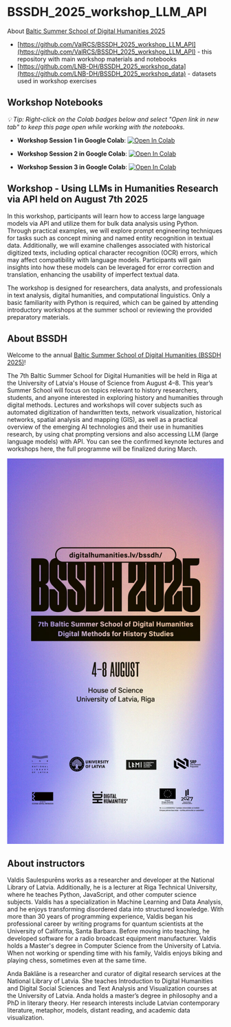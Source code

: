 # BSSDH_2025_workshop_LLM_API


About [Baltic Summer School of Digital Humanities 2025](https://www.digitalhumanities.lv/bssdh/2025/about/)


- [https://github.com/ValRCS/BSSDH_2025_workshop_LLM_API](https://github.com/ValRCS/BSSDH_2025_workshop_LLM_API) - this repository with main workshop materials and notebooks
- [https://github.com/LNB-DH/BSSDH_2025_workshop_data](https://github.com/LNB-DH/BSSDH_2025_workshop_data) - datasets used in workshop exercises

## Workshop Notebooks
*💡 Tip: Right-click on the Colab badges below and select "Open link in new tab" to keep this page open while working with the notebooks.*

- **Workshop Session 1 in Google Colab**: <a href="https://colab.research.google.com/github/ValRCS/BSSDH_2025_workshop_LLM_API/blob/main/notebooks/workshop_session_1.ipynb?flush_cache=true" target="_blank"><img src="https://colab.research.google.com/assets/colab-badge.svg" alt="Open In Colab"/></a>

- **Workshop Session 2 in Google Colab**: <a href="https://colab.research.google.com/github/ValRCS/BSSDH_2025_workshop_LLM_API/blob/main/notebooks/workshop_session_2.ipynb?flush_cache=true" target="_blank"><img src="https://colab.research.google.com/assets/colab-badge.svg" alt="Open In Colab"/></a>

- **Workshop Session 3 in Google Colab**: <a href="https://colab.research.google.com/github/ValRCS/BSSDH_2025_workshop_LLM_API/blob/main/notebooks/workshop_session_3.ipynb?flush_cache=true" target="_blank"><img src="https://colab.research.google.com/assets/colab-badge.svg" alt="Open In Colab"/></a>

## Workshop - Using LLMs in Humanities Research via API held on August 7th 2025

In this workshop, participants will learn how to access large language models via API and utilize them for bulk data analysis using Python. Through practical examples, we will explore prompt engineering techniques for tasks such as concept mining and named entity recognition in textual data. Additionally, we will examine challenges associated with historical digitized texts, including optical character recognition (OCR) errors, which may affect compatibility with language models. Participants will gain insights into how these models can be leveraged for error correction and translation, enhancing the usability of imperfect textual data.

The workshop is designed for researchers, data analysts, and professionals in text analysis, digital humanities, and computational linguistics. Only a basic familiarity with Python is required, which can be gained by attending introductory workshops at the summer school or reviewing the provided preparatory materials.

## About BSSDH

Welcome to the annual [Baltic Summer School of Digital Humanities (BSSDH 2025)](https://www.digitalhumanities.lv/bssdh/2025/about/)!

The 7th Baltic Summer School for Digital Humanities will be held in Riga at the University of Latvia's House of Science from August 4–8. This year’s Summer School will focus on topics relevant to history researchers, students, and anyone interested in exploring history and humanities through digital methods. Lectures and workshops will cover subjects such as automated digitization of handwritten texts, network visualization, historical networks, spatial analysis and mapping (GIS), as well as a practical overview of the emerging AI technologies and their use in humanities research, by using chat prompting versions and also accessing LLM (large language models) with API. You can see the confirmed keynote lectures and workshops here, the full programme will be finalized during March.


![BSSDH2025Poster](https://raw.githubusercontent.com/ValRCS/BSSDH_2025_workshop_LLM_API/refs/heads/main/img/BalticDHforum_IN_1080x1920px-1-1.jpg)

## About instructors

Valdis Saulespurēns works as a researcher and developer at the National Library of Latvia. Additionally, he is a lecturer at Riga Technical University, where he teaches Python, JavaScript, and other computer science subjects. Valdis has a specialization in Machine Learning and Data Analysis, and he enjoys transforming disordered data into structured knowledge. With more than 30 years of programming experience, Valdis began his professional career by writing programs for quantum scientists at the University of California, Santa Barbara. Before moving into teaching, he developed software for a radio broadcast equipment manufacturer. Valdis holds a Master's degree in Computer Science from the University of Latvia. When not working or spending time with his family, Valdis enjoys biking and playing chess, sometimes even at the same time.

Anda Baklāne is a researcher and curator of digital research services at the National Library of Latvia. She teaches Introduction to Digital Humanities and Digital Social Sciences and Text Analysis and Visualization courses at the University of Latvia. Anda holds a master’s degree in philosophy and a PhD in literary theory. Her research interests include Latvian contemporary literature, metaphor, models, distant reading, and academic data visualization.

